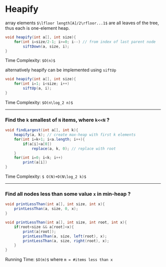 # Heapify

array elements `$\lfloor length[A]/2\rfloor...1$` are all leaves of the tree, thus each is one-element heap.

```java
void heapify(int a[], int size){
    for(int i=size/2-1; i>=0; i--) // from index of last parent node
        siftDown(a, size, i);
}
```

Time Complexity: `$O(n)$`

alternatively heapify can be implemented using `siftUp`

```java
void heapify(int a[], int size){
    for(int i=1; i<size; i++)
        siftUp(a, i);
}
```

Time Complexity: `$O(n\log_2 n)$`

---

### Find the `k` smallest of `N` items, where `k<<N` ?

```java
void findLargest(int a[], int k){
    heapify(a, k); // create max-heap with first k elements
    for(int i=k+1; i<a.length; i++){
        if(a[i]<a[0])
            replace(a, k, 0); // replace with root
    }
    for(int i=0; i<k; i++)
		print(a[i])
}
```

Time Complexity: `$ O(N)+O(N\log_2 k)$`

---

### Find all nodes less than some value `x` in min-heap ?

```java
void printLessThan(int a[], int size, int x){
    printLessThan(a, size, 0, x);
}

void printLessThan(int a[], int size, int root, int x){
    if(root<size && a[root]<x){
        print(a[root]);
        printLessThan(a, size, left(root), x);
        printLessThan(a, size, right(root), x);
    }
}
```

Running Time: `$O(m)$` where `m = #items less than x`
